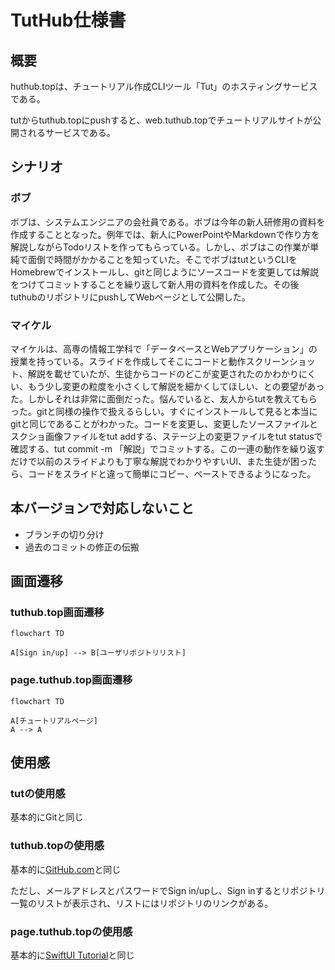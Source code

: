 # TutHub仕様書

## 概要

huthub.topは、チュートリアル作成CLIツール「Tut」のホスティングサービスである。

tutからtuthub.topにpushすると、web.tuthub.topでチュートリアルサイトが公開されるサービスである。

## シナリオ

### ボブ

ボブは、システムエンジニアの会社員である。ボブは今年の新人研修用の資料を作成することとなった。例年では、新人にPowerPointやMarkdownで作り方を解説しながらTodoリストを作ってもらっている。しかし、ボブはこの作業が単純で面倒で時間がかかることを知っていた。そこでボブはtutというCLIをHomebrewでインストールし、gitと同じようにソースコードを変更しては解説をつけてコミットすることを繰り返して新人用の資料を作成した。その後tuthubのリポジトリにpushしてWebページとして公開した。

### マイケル

マイケルは、高専の情報工学科で「データベースとWebアプリケーション」の授業を持っている。スライドを作成してそこにコードと動作スクリーンショット、解説を載せていたが、生徒からコードのどこが変更されたのかわかりにくい、もう少し変更の粒度を小さくして解説を細かくしてほしい、との要望があった。しかしそれは非常に面倒だった。悩んでいると、友人からtutを教えてもらった。gitと同様の操作で扱えるらしい。すぐにインストールして見ると本当にgitと同じであることがわかった。コードを変更し、変更したソースファイルとスクショ画像ファイルをtut addする、ステージ上の変更ファイルをtut statusで確認する、tut commit -m 「解説」でコミットする。この一連の動作を繰り返すだけで以前のスライドよりも丁寧な解説でわかりやすいUI、また生徒が困ったら、コードをスライドと違って簡単にコピー、ペーストできるようになった。

## 本バージョンで対応しないこと

- ブランチの切り分け
- 過去のコミットの修正の伝搬

## 画面遷移

### tuthub.top画面遷移

```mermaid
flowchart TD

A[Sign in/up] --> B[ユーザリポジトリリスト]
```

### page.tuthub.top画面遷移

```mermaid
flowchart TD

A[チュートリアルページ]
A --> A
```

## 使用感

### tutの使用感

基本的にGitと同じ

### tuthub.topの使用感

基本的に[GitHub.com](https://github.com)と同じ

ただし、メールアドレスとパスワードでSign in/upし、Sign inするとリポジトリ一覧のリストが表示され、リストにはリポジトリのリンクがある。

### page.tuthub.topの使用感

基本的に[SwiftUI Tutorial](https://developer.apple.com/tutorials/swiftui/creating-and-combining-views)と同じ

